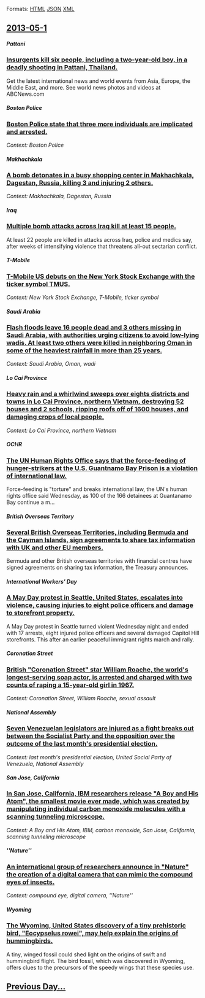 
Formats: [HTML](2013/05/1/index.html)  [JSON](2013/05/1/index.json)  [XML](2013/05/1/index.xml)  

## [2013-05-1](/news/2013/05/1/index.md)

##### Pattani
### [Insurgents kill six people, including a two-year-old boy, in a deadly shooting in Pattani, Thailand. ](/news/2013/05/1/insurgents-kill-six-people-including-a-two-year-old-boy-in-a-deadly-shooting-in-pattani-thailand.md)
Get the latest international news and world events from Asia, Europe, the Middle East, and more. See world news photos and videos at ABCNews.com

##### Boston Police
### [Boston Police state that three more individuals are implicated and arrested. ](/news/2013/05/1/boston-police-state-that-three-more-individuals-are-implicated-and-arrested.md)
_Context: Boston Police_

##### Makhachkala
### [A bomb detonates in a busy shopping center in Makhachkala, Dagestan, Russia, killing 3 and injuring 2 others. ](/news/2013/05/1/a-bomb-detonates-in-a-busy-shopping-center-in-makhachkala-dagestan-russia-killing-3-and-injuring-2-others.md)
_Context: Makhachkala, Dagestan, Russia_

##### Iraq
### [Multiple bomb attacks across Iraq kill at least 15 people. ](/news/2013/05/1/multiple-bomb-attacks-across-iraq-kill-at-least-15-people.md)
At least 22 people are killed in attacks across Iraq, police and medics say, after weeks of intensifying violence that threatens all-out sectarian conflict.

##### T-Mobile
### [T-Mobile US debuts on the New York Stock Exchange with the ticker symbol TMUS. ](/news/2013/05/1/t-mobile-us-debuts-on-the-new-york-stock-exchange-with-the-ticker-symbol-tmus.md)
_Context: New York Stock Exchange, T-Mobile, ticker symbol_

##### Saudi Arabia
### [Flash floods leave 16 people dead and 3 others missing in Saudi Arabia, with authorities urging citizens to avoid low-lying wadis. At least two others were killed in neighboring Oman in some of the heaviest rainfall in more than 25 years. ](/news/2013/05/1/flash-floods-leave-16-people-dead-and-3-others-missing-in-saudi-arabia-with-authorities-urging-citizens-to-avoid-low-lying-wadis-at-least.md)
_Context: Saudi Arabia, Oman, wadi_

##### Lo Cai Province
### [Heavy rain and a whirlwind sweeps over eights districts and towns in Lo Cai Province, northern Vietnam, destroying 52 houses and 2 schools, ripping roofs off of 1600 houses, and damaging crops of local people. ](/news/2013/05/1/heavy-rain-and-a-whirlwind-sweeps-over-eights-districts-and-towns-in-lao-cai-province-northern-vietnam-destroying-52-houses-and-2-schools.md)
_Context: Lo Cai Province, northern Vietnam_

##### OCHR
### [The UN Human Rights Office says that the force-feeding of hunger-strikers at the U.S. Guantnamo Bay Prison is a violation of international law. ](/news/2013/05/1/the-un-human-rights-office-says-that-the-force-feeding-of-hunger-strikers-at-the-u-s-guantanamo-bay-prison-is-a-violation-of-international.md)
Force-feeding&#x20;is&#x20;&quot;torture&quot;&#x20;and&#x20;breaks&#x20;international&#x20;law,&#x20;the&#x20;UN&#x27;s&#x20;human&#x20;rights&#x20;office&#x20;said&#x20;Wednesday,&#x20;as&#x20;100&#x20;of&#x20;the&#x20;166&#x20;detainees&#x20;at&#x20;Guantanamo&#x20;Bay&#x20;continue&#x20;a&#x20;m...

##### British Overseas Territory
### [Several British Overseas Territories, including Bermuda and the Cayman Islands, sign agreements to share tax information with UK and other EU members. ](/news/2013/05/1/several-british-overseas-territories-including-bermuda-and-the-cayman-islands-sign-agreements-to-share-tax-information-with-uk-and-other-e.md)
Bermuda and other British overseas territories with financial centres have signed agreements on sharing tax information, the Treasury announces.

##### International Workers' Day
### [A May Day protest in Seattle, United States, escalates into violence, causing injuries to eight police officers and damage to storefront property. ](/news/2013/05/1/a-may-day-protest-in-seattle-united-states-escalates-into-violence-causing-injuries-to-eight-police-officers-and-damage-to-storefront-pro.md)
A May Day protest in Seattle turned violent Wednesday night and ended with 17 arrests, eight injured police officers and several damaged Capitol Hill storefronts. This after an earlier peaceful immigrant rights march and rally.

##### Coronation Street
### [British "Coronation Street" star William Roache, the world's longest-serving soap actor, is arrested and charged with two counts of raping a 15-year-old girl in 1967. ](/news/2013/05/1/british-coronation-street-star-william-roache-the-world-s-longest-serving-soap-actor-is-arrested-and-charged-with-two-counts-of-raping-a.md)
_Context: Coronation Street, William Roache, sexual assault_

##### National Assembly
### [Seven Venezuelan legislators are injured as a fight breaks out between the Socialist Party and the opposition over the outcome of the last month's presidential election. ](/news/2013/05/1/seven-venezuelan-legislators-are-injured-as-a-fight-breaks-out-between-the-socialist-party-and-the-opposition-over-the-outcome-of-the-last-m.md)
_Context: last month's presidential election, United Social Party of Venezuela, National Assembly_

##### San Jose, California
### [In San Jose, California, IBM researchers release "A Boy and His Atom", the smallest movie ever made, which was created by manipulating individual carbon monoxide molecules with a scanning tunneling microscope. ](/news/2013/05/1/in-san-jose-california-ibm-researchers-release-a-boy-and-his-atom-the-smallest-movie-ever-made-which-was-created-by-manipulating-indiv.md)
_Context: A Boy and His Atom, IBM, carbon monoxide, San Jose, California, scanning tunneling microscope_

##### ''Nature''
### [An international group of researchers announce in "Nature" the creation of a digital camera that can mimic the compound eyes of insects. ](/news/2013/05/1/an-international-group-of-researchers-announce-in-nature-the-creation-of-a-digital-camera-that-can-mimic-the-compound-eyes-of-insects.md)
_Context: compound eye, digital camera, ''Nature''_

##### Wyoming
### [The Wyoming, United States discovery of a tiny prehistoric bird, "Eocypselus rowei", may help explain the origins of hummingbirds. ](/news/2013/05/1/the-wyoming-united-states-discovery-of-a-tiny-prehistoric-bird-eocypselus-rowei-may-help-explain-the-origins-of-hummingbirds.md)
A tiny, winged fossil could shed light on the origins of swift and hummingbird flight. The bird fossil, which was discovered in Wyoming, offers clues to the precursors of the speedy wings that these species use.

## [Previous Day...](/news/2013/04/30/index.md)

